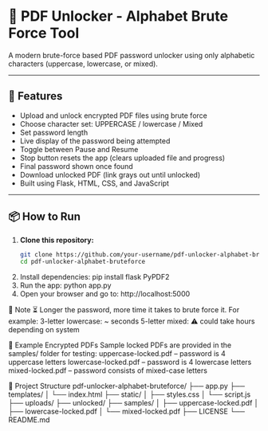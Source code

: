 # 🔐 PDF Unlocker - Alphabet Brute Force Tool

A modern brute-force based PDF password unlocker using only alphabetic characters (uppercase, lowercase, or mixed).

---

## 🌟 Features

- Upload and unlock encrypted PDF files using brute force
- Choose character set: UPPERCASE / lowercase / Mixed
- Set password length
- Live display of the password being attempted
- Toggle between Pause and Resume
- Stop button resets the app (clears uploaded file and progress)
- Final password shown once found
- Download unlocked PDF (link grays out until unlocked)
- Built using Flask, HTML, CSS, and JavaScript

---

## 📦 How to Run

1. **Clone this repository:**
   ```bash
   git clone https://github.com/your-username/pdf-unlocker-alphabet-bruteforce.git
   cd pdf-unlocker-alphabet-bruteforce
2. Install dependencies:
   pip install flask PyPDF2
3. Run the app:
   python app.py
4. Open your browser and go to:
   http://localhost:5000

📝 Note
⏳ Longer the password, more time it takes to brute force it.
For example:
3-letter lowercase: ~ seconds
5-letter mixed: ⚠️ could take hours depending on system

🧪 Example Encrypted PDFs
Sample locked PDFs are provided in the samples/ folder for testing:
uppercase-locked.pdf – password is 4 uppercase letters
lowercase-locked.pdf – password is 4 lowercase letters
mixed-locked.pdf – password consists of mixed-case letters

📁 Project Structure
pdf-unlocker-alphabet-bruteforce/
├── app.py
├── templates/
│   └── index.html
├── static/
│   ├── styles.css
│   └── script.js
├── uploads/
├── unlocked/
├── samples/
│   ├── uppercase-locked.pdf
│   ├── lowercase-locked.pdf
│   └── mixed-locked.pdf
├── LICENSE
└── README.md


